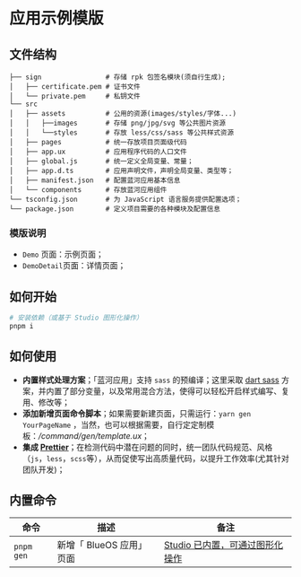 # 应用示例模版

## 文件结构

```
├── sign                # 存储 rpk 包签名模块(须自行生成);
│   ├── certificate.pem # 证书文件
│   └── private.pem     # 私钥文件
└── src
│   ├── assets          # 公用的资源(images/styles/字体...)
│   │   ├──images       # 存储 png/jpg/svg 等公共图片资源
│   │   └──styles       # 存放 less/css/sass 等公共样式资源
│   ├── pages           # 统一存放项目页面级代码
│   ├── app.ux          # 应用程序代码的人口文件
│   ├── global.js       # 统一定义全局变量、常量；
│   ├── app.d.ts        # 应用声明文件，声明全局变量、类型等；
│   ├── manifest.json   # 配置蓝河应用基本信息
│   └── components      # 存放蓝河应用组件
└── tsconfig.json       # 为 JavaScript 语言服务提供配置选项；
└── package.json        # 定义项目需要的各种模块及配置信息
```

### 模版说明

- `Demo` 页面：示例页面；
- `DemoDetail`页面：详情页面；


## 如何开始

```bash
# 安装依赖（或基于 Studio 图形化操作）
pnpm i
```

## 如何使用

- **内置样式处理方案**；「蓝河应用」支持 `sass` 的预编译；这里采取 [dart sass](https://sass-lang.com/documentation) 方案，并内置了部分变量，以及常用混合方法，使得可以轻松开启样式编写、复用、修改等；
- **添加新增页面命令脚本**；如果需要新建页面，只需运行：`yarn gen YourPageName` ，当然，也可以根据需要，自行定定制模板：_/command/gen/template.ux_；
- **集成 [Prettier](https://prettier.io/)**；在检测代码中潜在问题的同时，统一团队代码规范、风格（`js`，`less`，`scss`等），从而促使写出高质量代码，以提升工作效率(尤其针对团队开发)；

## 内置命令

|  命令 | 描述  | 备注 |
|---|---|---|
| `pnpm gen`  | 新增「 BlueOS 应用」页面 | [Studio 已内置，可通过图形化操作](https://studio.blueos.com.cn/write/create-page/) |